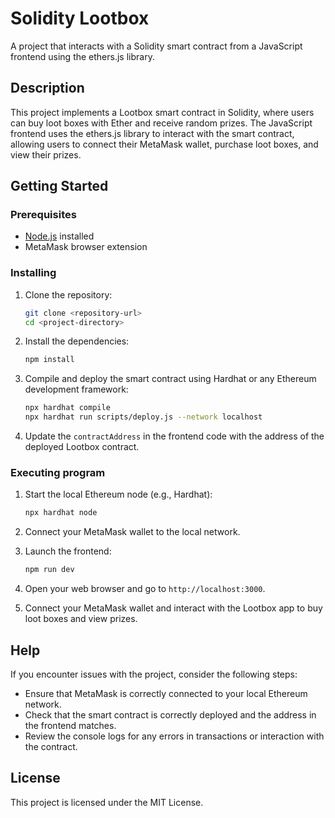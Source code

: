 # Solidity Lootbox

A project that interacts with a Solidity smart contract from a JavaScript frontend using the ethers.js library.

## Description

This project implements a Lootbox smart contract in Solidity, where users can buy loot boxes with Ether and receive random prizes. The JavaScript frontend uses the ethers.js library to interact with the smart contract, allowing users to connect their MetaMask wallet, purchase loot boxes, and view their prizes.

## Getting Started

### Prerequisites

- [Node.js](https://nodejs.org/) installed
- MetaMask browser extension

### Installing

1. Clone the repository:

   ```bash
   git clone <repository-url>
   cd <project-directory>
   ```

2. Install the dependencies:

   ```bash
   npm install
   ```

3. Compile and deploy the smart contract using Hardhat or any Ethereum development framework:

   ```bash
   npx hardhat compile
   npx hardhat run scripts/deploy.js --network localhost
   ```

4. Update the `contractAddress` in the frontend code with the address of the deployed Lootbox contract.

### Executing program

1. Start the local Ethereum node (e.g., Hardhat):

   ```bash
   npx hardhat node
   ```

2. Connect your MetaMask wallet to the local network.

3. Launch the frontend:

   ```bash
   npm run dev
   ```

4. Open your web browser and go to `http://localhost:3000`.

5. Connect your MetaMask wallet and interact with the Lootbox app to buy loot boxes and view prizes.

## Help

If you encounter issues with the project, consider the following steps:
- Ensure that MetaMask is correctly connected to your local Ethereum network.
- Check that the smart contract is correctly deployed and the address in the frontend matches.
- Review the console logs for any errors in transactions or interaction with the contract.

## License

This project is licensed under the MIT License.
